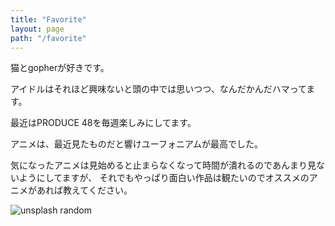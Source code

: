```yaml
---
title: "Favorite"
layout: page
path: "/favorite"
---
```


猫とgopherが好きです。

アイドルはそれほど興味ないと頭の中では思いつつ、なんだかんだハマってます。

最近はPRODUCE 48を毎週楽しみにしてます。

アニメは、最近見たものだと響けユーフォニアムが最高でした。

気になったアニメは見始めると止まらなくなって時間が潰れるのであんまり見ないようにしてますが、
それでもやっぱり面白い作品は観たいのでオススメのアニメがあれば教えてください。



![unsplash random](https://source.unsplash.com/random/800x600)
